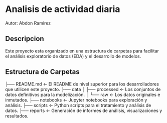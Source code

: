 # Analisis de actividad diaria

Autor: Abdon Ramirez

## Descripcion

Este proyecto esta organizado en una estructura de carpetas para facilitar el análisis exploratorio de datos (EDA) y el desarrollo de modelos.

## Estructura de Carpetas

├── README.md <- El README de nivel superior para los desarrolladores que utilicen este proyecto. 
├── data 
│ ├── processed <- Los conjuntos de datos definitivos para la modelización. 
│ └── raw <- Los datos originales e inmutados. 
├── notebooks <- Jupyter notebooks para exploración y análisis. 
├── scripts <- Python scripts para el tratamiento y análisis de datos. 
├── reports <- Generación de informes de análisis, visualizaciones y resultados.
```
